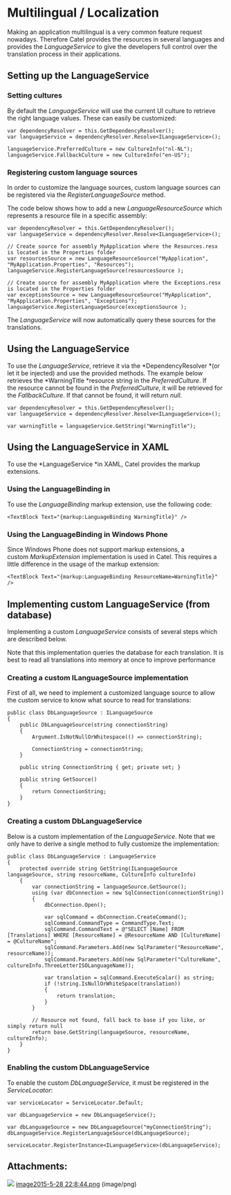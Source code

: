 # Multilingual / Localization

Making an application multilingual is a very common feature request nowadays. Therefore Catel provides the resources in several languages and provides the *LanguageService* to give the developers full control over the translation process in their applications.

## Setting up the LanguageService

### Setting cultures

By default the *LanguageService* will use the current UI culture to retrieve the right language values. These can easily be customized:

```
var dependencyResolver = this.GetDependencyResolver();
var languageService = dependencyResolver.Resolve<ILanguageService>();
 
languageService.PreferredCulture = new CultureInfo("nl-NL");
languageService.FallbackCulture = new CultureInfo("en-US");
```

### Registering custom language sources

In order to customize the language sources, custom language sources can be registered via the *RegisterLanguageSource* method.

The code below shows how to add a new *LanguageResourceSource* which represents a resource file in a specific assembly:

```
var dependencyResolver = this.GetDependencyResolver();
var languageService = dependencyResolver.Resolve<ILanguageService>();
 
// Create source for assembly MyApplication where the Resources.resx is located in the Properties folder
var resourcesSource = new LanguageResourceSource("MyApplication", "MyApplication.Properties", "Resources");
languageService.RegisterLanguageSource(resourcesSource );
 
// Create source for assembly MyApplication where the Exceptions.resx is located in the Properties folder
var exceptionsSource = new LanguageResourceSource("MyApplication", "MyApplication.Properties", "Exceptions");
languageService.RegisterLanguageSource(exceptionsSource );
```

The *LanguageService* will now automatically query these sources for the translations.

## Using the LanguageService

To use the *LanguageService*, retrieve it via the *DependencyResolver *(or let it be injected) and use the provided methods. The example below retrieves the *WarningTitle *resource string in the *PreferredCulture*. If the resource cannot be found in the *PreferredCulture*, it will be retrieved for the *FallbackCulture*. If that cannot be found, it will return *null*.

```
var dependencyResolver = this.GetDependencyResolver();
var languageService = dependencyResolver.Resolve<ILanguageService>();

var warningTitle = languageService.GetString("WarningTitle");
```

## Using the LanguageService in XAML

To use the *LanguageService *in XAML, Catel provides the markup extensions.

### Using the LanguageBinding in

To use the *LanguageBinding* markup extension, use the following code:

```
<TextBlock Text="{markup:LanguageBinding WarningTitle}" />
```

### Using the LanguageBinding in Windows Phone

Since Windows Phone does not support markup extensions, a custom *MarkupExtension* implementation is used in Catel. This requires a little difference in the usage of the markup extension:

```
<TextBlock Text="{markup:LanguageBinding ResourceName=WarningTitle}" />
```

## Implementing custom LanguageService (from database)

Implementing a custom *LanguageService* consists of several steps which are described below.

Note that this implementation queries the database for each translation. It is best to read all translations into memory at once to improve performance

### Creating a custom ILanguageSource implementation

First of all, we need to implement a customized language source to allow the custom service to know what source to read for translations:

```
public class DbLanguageSource : ILanguageSource
{
    public DbLanguageSource(string connectionString)
    {
        Argument.IsNotNullOrWhitespace(() => connectionString);

        ConnectionString = connectionString;
    }

    public string ConnectionString { get; private set; }

    public string GetSource()
    {
        return ConnectionString;
    }
}
```

### Creating a custom DbLanguageService

Below is a custom implementation of the *LanguageService*. Note that we only have to derive a single method to fully customize the implementation:

```
public class DbLanguageService : LanguageService
{
    protected override string GetString(ILanguageSource languageSource, string resourceName, CultureInfo cultureInfo)
    {
        var connectionString = languageSource.GetSource();
        using (var dbConnection = new SqlConnection(connectionString))
        {
            dbConnection.Open();

            var sqlCommand = dbConnection.CreateCommand();
            sqlCommand.CommandType = CommandType.Text;
            sqlCommand.CommandText = @"SELECT [Name] FROM [Translations] WHERE [ResourceName] = @ResourceName AND [CultureName] = @CultureName";
            sqlCommand.Parameters.Add(new SqlParameter("ResourceName", resourceName));
            sqlCommand.Parameters.Add(new SqlParameter("CultureName", cultureInfo.ThreeLetterISOLanguageName));

            var translation = sqlCommand.ExecuteScalar() as string;
            if (!string.IsNullOrWhiteSpace(translation))
            {
                return translation;
            }
        }

        // Resource not found, fall back to base if you like, or simply return null
        return base.GetString(languageSource, resourceName, cultureInfo);
    }
}
```

### Enabling the custom DbLanguageService

To enable the custom *DbLanguageService*, it must be registered in the *ServiceLocator*:

```
var serviceLocator = ServiceLocator.Default;
 
var dbLanguageService = new DbLanguageService();
 
var dbLanguageSource = new DbLanguageSource("myConnectionString");
dbLanguageService.RegisterLanguageSource(dbLanguageSource);
 
serviceLocator.RegisterInstance<ILanguageService>(dbLanguageService);
```

## Attachments:

![](images/icons/bullet_blue.gif) [image2015-5-28 22:8:44.png](attachments/21299207/44859414.png) (image/png)

